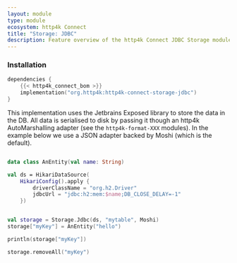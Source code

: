 ```yaml
---
layout: module
type: module
ecosystem: http4k Connect
title: "Storage: JDBC"
description: Feature overview of the http4k Connect JDBC Storage module
---
```


### Installation 

```kotlin
dependencies {
    {{< http4k_connect_bom >}}
    implementation("org.http4k:http4k-connect-storage-jdbc")
}
```


This implementation uses the Jetbrains Exposed library to store the data in the DB. All data is serialised to disk by
passing it though an http4k AutoMarshalling adapter (see the `http4k-format-XXX` modules). In the example below we use a
JSON adapter backed by Moshi (which is the default).

```kotlin

data class AnEntity(val name: String)

val ds = HikariDataSource(
    HikariConfig().apply {
        driverClassName = "org.h2.Driver"
        jdbcUrl = "jdbc:h2:mem:$name;DB_CLOSE_DELAY=-1"
    })


val storage = Storage.Jdbc(ds, "mytable", Moshi)
storage["myKey"] = AnEntity("hello")

println(storage["myKey"])

storage.removeAll("myKey")
```

